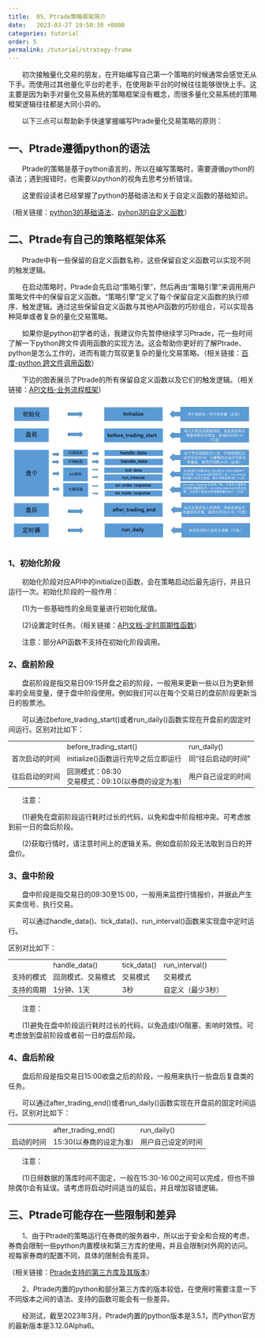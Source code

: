 ```yaml
---
title:  05、Ptrade策略框架简介
date:   2023-03-27 19:50:30 +0800
categories: tutorial
order: 5
permalink: /tutorial/strategy-frame
---
```


&emsp;&emsp;初次接触量化交易的朋友，在开始编写自己第一个策略的时候通常会感觉无从下手。而使用过其他量化平台的老手，在使用新平台的时候往往能够很快上手。这主要是因为新手对量化交易系统的策略框架没有概念，而很多量化交易系统的策略框架逻辑往往都是大同小异的。

&emsp;&emsp;以下三点可以帮助新手快速掌握编写Ptrade量化交易策略的原则：

## 一、Ptrade遵循python的语法

&emsp;&emsp;Ptrade的策略是基于python语言的，所以在编写策略时，需要遵循python的语法；遇到报错时，也需要以python的视角去思考分析错误。

&emsp;&emsp;这里假设读者已经掌握了python的基础语法和关于自定义函数的基础知识。

（相关链接：<a href="https://www.runoob.com/python3/python3-basic-syntax.html" target="_blank">python3的基础语法</a>、<a href="https://www.runoob.com/python3/python3-function.html" target="_blank">pyhon3的自定义函数</a>）

## 二、Ptrade有自己的策略框架体系

&emsp;&emsp;Ptrade中有一些保留的自定义函数名称，这些保留自定义函数可以实现不同的触发逻辑。

&emsp;&emsp;在启动策略时，Ptrade会先启动“策略引擎”，然后再由“策略引擎”来调用用户策略文件中的保留自定义函数。“策略引擎”定义了每个保留自定义函数的执行顺序、触发逻辑。通过这些保留自定义函数与其他API函数的巧妙组合，可以实现各种简单或者复杂的量化交易策略。

&emsp;&emsp;如果你是python初学者的话，我建议你先暂停继续学习Ptrade，花一些时间了解一下python跨文件调用函数的实现方法。这会帮助你更好的了解Ptrade、python是怎么工作的，进而有能力驾驭更复杂的量化交易策略。（相关链接：<a href="https://www.baidu.com/s?ie=UTF-8&wd=python%20%E8%B7%A8%E6%96%87%E4%BB%B6%E8%B0%83%E7%94%A8%E5%87%BD%E6%95%B0" target="_blank">百度-python 跨文件调用函数</a>）


&emsp;&emsp;下边的图表展示了Ptrade的所有保留自定义函数以及它们的触发逻辑。（相关链接：<a href="http://121.41.137.161:9091/hub/help/api#业务流程框架" target="_blank">API文档-业务流程框架</a>）
<div  align="center"><img src="/assets/posts_img/20230327_01.webp" alt="" width="800" height=auto/></div>

### 1、初始化阶段

　　初始化阶段对应API中的initialize()函数，会在策略启动后最先运行，并且只运行一次。初始化阶段的一般作用：

　　(1)为一些基础性的全局变量进行初始化赋值。

　　(2)设置定时任务。（相关链接：<a href="http://121.41.137.161:9091/hub/help/api#定时周期性函数" target="_blank">API文档-定时周期性函数</a>）

　　注意：部分API函数不支持在初始化阶段调用。
<br>

### 2、盘前阶段

　　盘前阶段是指交易日09:15开盘之前的阶段，一般用来更新一些以日为更新频率的全局变量，便于盘中阶段使用。例如我们可以在每个交易日的盘前阶段更新当日的股票池。

　　可以通过before_trading_start()或者run_daily()函数实现在开盘前的固定时间运行。区别对比如下：

<table>
<tbody>
<tr>
<td></td>
<td>before_trading_start()</td>
<td>run_daily()</td>
</tr>

<tr>
<td>首次启动的时间</td>
<td>initialize()函数运行完毕之后立即运行</td>
<td>同“往后启动的时间”</td>
</tr>
<tr>
<td>往后启动的时间</td>
<td>回测模式：08:30<br>交易模式：09:10(以券商的设定为准)</td>
<td>用户自己设定的时间</td>
</tr>
</tbody>
</table>

　　注意：

　　(1)避免在盘前阶段运行耗时过长的代码，以免和盘中阶段相冲突。可考虑放到前一日的盘后阶段。

　　(2)获取行情时，请注意时间上的逻辑关系。例如盘前阶段无法取到当日的开盘价。
<br>

### 3、盘中阶段

　　盘中阶段是指交易日的09:30至15:00，一般用来监控行情报价，并据此产生买卖信号、执行交易。

　　可以通过handle_data()、tick_data()、run_interval()函数来实现盘中定时运行。

区别对比如下：
<table>
<tbody>
<tr>
<td></td>
<td>handle_data()</td>
<td>tick_data()</td>
<td>run_interval()</td>
</tr>

<tr>
<td>支持的模式</td>
<td>回测模式、交易模式</td>
<td>交易模式</td>
<td>交易模式</td>
</tr>

<tr>
<td>支持的周期</td>
<td>1分钟、1天</td>
<td>3秒</td>
<td>自定义（最少3秒）</td>
</tr>

</tbody>
</table>

　　注意：

　　(1)避免在盘中阶段运行耗时过长的代码，以免造成I/O阻塞、影响时效性。可考虑放到盘前阶段或者前一日的盘后阶段。
<br>

### 4、盘后阶段

　　盘后阶段是指交易日15:00收盘之后的阶段，一般用来执行一些盘后复盘类的任务。

　　可以通过after_trading_end()或者run_daily()函数实现在开盘前的固定时间运行。区别对比如下：

<table>
<tbody>
<tr>
<td></td>
<td>after_trading_end()</td>
<td>run_daily()</td>
</tr>

<tr>
<td>启动的时间</td>
<td>15:30(以券商的设定为准)</td>
<td>用户自己设定的时间</td>
</tr>
</tbody>
</table>

　　注意：

　　(1)日频数据的落库时间不固定，一般在15:30-16:00之间可以完成，但也不排除偶尔会有延误。请考虑将启动时间适当的延后，并且增加容错逻辑。

## 三、Ptrade可能存在一些限制和差异

&emsp;&emsp;1、由于Ptrade的策略运行在券商的服务器中，所以出于安全和合规的考虑，券商会限制一些python内置模块和第三方库的使用，并且会限制对外网的访问。视每家券商的配置不同，具体的限制会有差异。

（相关链接：<a href="http://121.41.137.161:9091/hub/help/api#%E6%94%AF%E6%8C%81%E7%9A%84%E4%B8%89%E6%96%B9%E5%BA%93" target="_blank">Ptrade支持的第三方库及其版本</a>）

&emsp;&emsp;2、Ptrade内置的python和部分第三方库的版本较低，在使用时需要注意一下不同版本之间的语法、支持的函数可能会有一些差异。

&emsp;&emsp;经测试，截至2023年3月，Ptrade内置的python版本是3.5.1，而Python官方的最新版本是3.12.0Alpha6。

